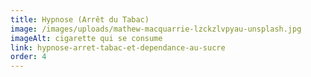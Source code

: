 ```yaml
---
title: Hypnose (Arrêt du Tabac)
image: /images/uploads/mathew-macquarrie-lzckzlvpyau-unsplash.jpg
imageAlt: cigarette qui se consume
link: hypnose-arret-tabac-et-dependance-au-sucre
order: 4
---
```

